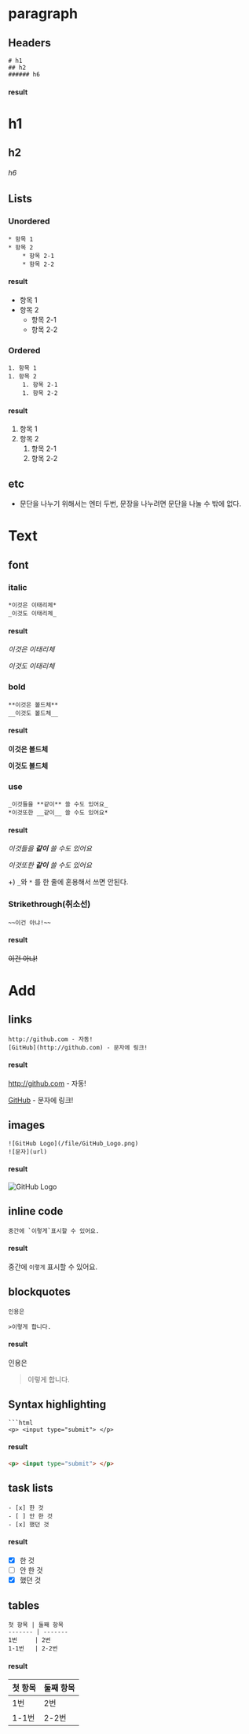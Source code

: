 # paragraph #

## Headers ##
```
# h1
## h2
###### h6
```

#### result ####
# h1
## h2
###### h6

## Lists ##

### Unordered ###
```
* 항목 1
* 항목 2
    * 항목 2-1
    * 항목 2-2
```

#### result ####
* 항목 1
* 항목 2
    * 항목 2-1
    * 항목 2-2

### Ordered ###
```
1. 항목 1
1. 항목 2
    1. 항목 2-1
    1. 항목 2-2
```

#### result ####
1. 항목 1
1. 항목 2
    1. 항목 2-1
    1. 항목 2-2

## etc ##
* 문단을 나누기 위해서는 엔터 두번, 문장을 나누려면 문단을 나눌 수 밖에 없다.

# Text #

## font ##

### italic ###
```
*이것은 이태리체*
_이것도 이태리체_
```

#### result ####
*이것은 이태리체*

_이것도 이태리체_

### bold ###
```
**이것은 볼드체**
__이것도 볼드체__
```

#### result ####
**이것은 볼드체**

__이것도 볼드체__

### use ###
```
_이것들을 **같이** 쓸 수도 있어요_
*이것또한 __같이__ 쓸 수도 있어요*
```

#### result ####
_이것들을 **같이** 쓸 수도 있어요_

*이것또한 __같이__ 쓸 수도 있어요*

+) `_`와 `*` 를 한 줄에 혼용해서 쓰면 안된다.

### Strikethrough(취소선) ###
```
~~이건 아냐!~~
```

#### result ####
~~이건 아냐!~~

# Add #

## links ##
```
http://github.com - 자동!
[GitHub](http://github.com) - 문자에 링크!
```

#### result ####
http://github.com - 자동!

[GitHub](http://github.com) - 문자에 링크!


## images ##
```
![GitHub Logo](/file/GitHub_Logo.png)
![문자](url)
```

#### result ####
![GitHub Logo](/file/GitHub_Logo.png)

## inline code ##
```
중간에 `이렇게`표시할 수 있어요.
```

#### result ####
중간에 `이렇게` 표시할 수 있어요.

## blockquotes ##
```
인용은

>이렇게 합니다.
```

#### result ####

인용은

>이렇게 합니다.

## Syntax highlighting ##
```
```html
<p> <input type="submit"> </p>
``````

#### result ####

```html
<p> <input type="submit"> </p>
```

## task lists ##
```
- [x] 한 것
- [ ] 안 한 것
- [x] 했던 것
```

#### result ####
- [x] 한 것
- [ ] 안 한 것
- [x] 했던 것

## tables ##
```
첫 항목 | 둘째 항목
------- | -------
1번     | 2번
1-1번   | 2-2번
```

#### result ####
첫 항목 | 둘째 항목
------ | -------
1번    | 2번
1-1번  | 2-2번
